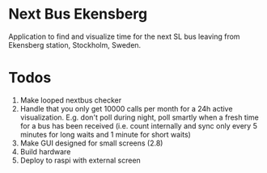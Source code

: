# Next Bus Ekensberg
Application to find and visualize time for the next SL bus leaving from Ekensberg station, Stockholm, Sweden. 

# Todos
1. Make looped nextbus checker
1. Handle that you only get 10000 calls per month for a 24h active visualization. E.g. don't poll during night, poll smartly when a fresh time for a bus has been received (i.e. count internally and sync only every 5 minutes for long waits and 1 minute for short waits)
1. Make GUI designed for small screens (2.8)
1. Build hardware
1. Deploy to raspi with external screen